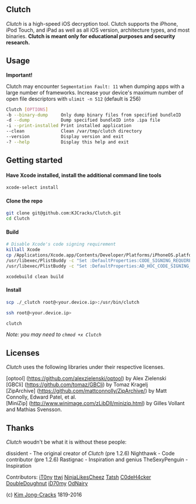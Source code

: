 Clutch
------------
*Clutch* is a high-speed iOS decryption tool. Clutch supports the iPhone, iPod Touch, and iPad as well as all iOS version, architecture types, and most binaries. **Clutch is meant only for educational purposes and security research.**

Usage
------------

**Important!**

Clutch may encounter `Segmentation Fault: 11` when dumping apps with a large number of frameworks.
Increase your device's maximum number of open file descriptors with `ulimit -n 512` (default is 256)

```sh
Clutch [OPTIONS]
-b --binary-dump     Only dump binary files from specified bundleID
-d --dump            Dump specified bundleID into .ipa file
-i --print-installed Print installed application
--clean              Clean /var/tmp/clutch directory
--version            Display version and exit
-? --help            Display this help and exit
```
Getting started
------------
#### Have Xcode installed, install the additional command line tools
```sh
xcode-select install
```
#### Clone the repo
```sh
git clone git@github.com:KJCracks/Clutch.git
cd Clutch
```
#### Build

```sh
# Disable Xcode's code signing requirement
killall Xcode
cp /Applications/Xcode.app/Contents/Developer/Platforms/iPhoneOS.platform/Developer/SDKs/iPhoneOS.sdk/SDKSettings.plist ~/
/usr/libexec/PlistBuddy -c "Set :DefaultProperties:CODE_SIGNING_REQUIRED NO" /Applications/Xcode.app/Contents/Developer/Platforms/iPhoneOS.platform/Developer/SDKs/iPhoneOS.sdk/SDKSettings.plist
/usr/libexec/PlistBuddy -c "Set :DefaultProperties:AD_HOC_CODE_SIGNING_ALLOWED YES" /Applications/Xcode.app/Contents/Developer/Platforms/iPhoneOS.platform/Developer/SDKs/iPhoneOS.sdk/SDKSettings.plist

xcodebuild clean build
```
#### Install

```sh
scp ./_clutch root@<your.device.ip>:/usr/bin/clutch
```
```sh
ssh root@<your.device.ip>
```
```sh
clutch
```
_Note: you may need to `chmod +x Clutch`_


Licenses
------------
*Clutch* uses the following libraries under their respective licenses.

[optool] (https://github.com/alexzielenski/optool) by Alex Zielenski<br />
[GBCli] (https://github.com/tomaz/GBCli) by Tomaz Kragelj<br />
[ZipArchive] (https://github.com/mattconnolly/ZipArchive/) by Matt Connolly, Edward Patel, et al.<br />
[MiniZip] (http://www.winimage.com/zLibDll/minizip.html) by Gilles Vollant and Mathias Svensson.

Thanks
------------
*Clutch* woudn't be what it is without these people:

dissident - The original creator of *Clutch* (pre 1.2.6)
Nighthawk - Code contributor (pre 1.2.6)
Rastignac - Inspiration and genius
TheSexyPenguin - Inspiration

Contributors:
[iT0ny](https://github.com/iT0ny)
[ttwj](https://github.com/ttwj)
[NinjaLikesCheez](https://github.com/NinjaLikesCheez)
[Tatsh](https://github.com/Tatsh)
[C0deH4cker](https://github.com/C0deH4cker)
[DoubleDoughnut](https://github.com/DoubleDoughnut)
[iD70my](https://github.com/iD70my)
[OdNairy](https://github.com/OdNairy)


(c) [Kim Jong-Cracks](http://cracksby.kim) 1819-2016
